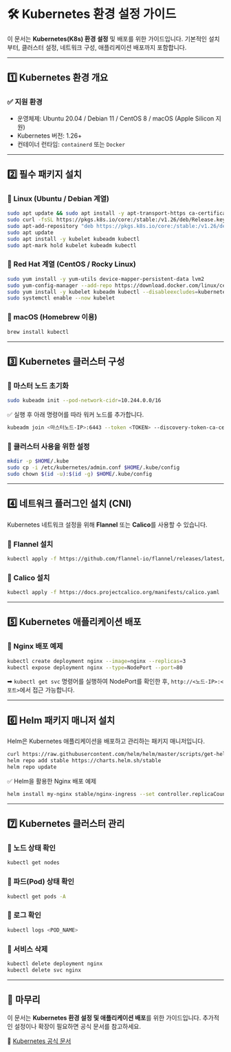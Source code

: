 # 🛠 Kubernetes 환경 설정 가이드

이 문서는 **Kubernetes(K8s) 환경 설정** 및 배포를 위한 가이드입니다. 기본적인 설치부터, 클러스터 설정, 네트워크 구성, 애플리케이션 배포까지 포함합니다.

---

## 1️⃣ Kubernetes 환경 개요

### ✅ 지원 환경
- 운영체제: Ubuntu 20.04 / Debian 11 / CentOS 8 / macOS (Apple Silicon 지원)
- Kubernetes 버전: 1.26+
- 컨테이너 런타임: `containerd` 또는 `Docker`

---

## 2️⃣ 필수 패키지 설치

### 🔹 Linux (Ubuntu / Debian 계열)
```sh
sudo apt update && sudo apt install -y apt-transport-https ca-certificates curl
sudo curl -fsSL https://pkgs.k8s.io/core:/stable:/v1.26/deb/Release.key | sudo tee /etc/apt/trusted.gpg.d/kubernetes.asc
sudo apt-add-repository "deb https://pkgs.k8s.io/core:/stable:/v1.26/deb/ /"
sudo apt update
sudo apt install -y kubelet kubeadm kubectl
sudo apt-mark hold kubelet kubeadm kubectl
```

### 🔹 Red Hat 계열 (CentOS / Rocky Linux)
```sh
sudo yum install -y yum-utils device-mapper-persistent-data lvm2
sudo yum-config-manager --add-repo https://download.docker.com/linux/centos/docker-ce.repo
sudo yum install -y kubelet kubeadm kubectl --disableexcludes=kubernetes
sudo systemctl enable --now kubelet
```

### 🔹 macOS (Homebrew 이용)
```sh
brew install kubectl
```

---

## 3️⃣ Kubernetes 클러스터 구성

### 🔹 마스터 노드 초기화
```sh
sudo kubeadm init --pod-network-cidr=10.244.0.0/16
```

✅ 실행 후 아래 명령어를 따라 워커 노드를 추가합니다.
```sh
kubeadm join <마스터노드-IP>:6443 --token <TOKEN> --discovery-token-ca-cert-hash sha256:<HASH>
```

### 🔹 클러스터 사용을 위한 설정
```sh
mkdir -p $HOME/.kube
sudo cp -i /etc/kubernetes/admin.conf $HOME/.kube/config
sudo chown $(id -u):$(id -g) $HOME/.kube/config
```

---

## 4️⃣ 네트워크 플러그인 설치 (CNI)
Kubernetes 네트워크 설정을 위해 **Flannel** 또는 **Calico**를 사용할 수 있습니다.

### 🔹 Flannel 설치
```sh
kubectl apply -f https://github.com/flannel-io/flannel/releases/latest/download/kube-flannel.yml
```

### 🔹 Calico 설치
```sh
kubectl apply -f https://docs.projectcalico.org/manifests/calico.yaml
```

---

## 5️⃣ Kubernetes 애플리케이션 배포

### 🔹 Nginx 배포 예제
```sh
kubectl create deployment nginx --image=nginx --replicas=3
kubectl expose deployment nginx --type=NodePort --port=80
```

➡ `kubectl get svc` 명령어를 실행하여 NodePort를 확인한 후, `http://<노드-IP>:<포트>`에서 접근 가능합니다.

---

## 6️⃣ Helm 패키지 매니저 설치

Helm은 Kubernetes 애플리케이션을 배포하고 관리하는 패키지 매니저입니다.

```sh
curl https://raw.githubusercontent.com/helm/helm/master/scripts/get-helm-3 | bash
helm repo add stable https://charts.helm.sh/stable
helm repo update
```

✅ Helm을 활용한 Nginx 배포 예제
```sh
helm install my-nginx stable/nginx-ingress --set controller.replicaCount=2
```

---

## 7️⃣ Kubernetes 클러스터 관리

### 🔹 노드 상태 확인
```sh
kubectl get nodes
```

### 🔹 파드(Pod) 상태 확인
```sh
kubectl get pods -A
```

### 🔹 로그 확인
```sh
kubectl logs <POD_NAME>
```

### 🔹 서비스 삭제
```sh
kubectl delete deployment nginx
kubectl delete svc nginx
```

---

## 🎯 마무리
이 문서는 **Kubernetes 환경 설정 및 애플리케이션 배포**를 위한 가이드입니다. 추가적인 설정이나 확장이 필요하면 공식 문서를 참고하세요.

📖 [Kubernetes 공식 문서](https://kubernetes.io/docs/)


